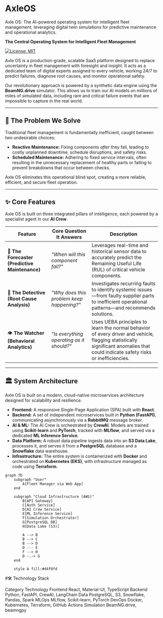 # AxleOS
Axle OS: The AI-powered operating system for intelligent fleet management, leveraging digital twin simulations for predictive maintenance and operational analytics.

**The Central Operating System for Intelligent Fleet Management**

[![License: MIT](https://img.shields.io/badge/License-MIT-yellow.svg)](https://opensource.org/licenses/MIT)

Axle OS is a production-grade, scalable SaaS platform designed to replace uncertainty in fleet management with foresight and insight. It acts as a dedicated team of digital experts assigned to every vehicle, working 24/7 to predict failures, diagnose root causes, and monitor operational safety.

Our revolutionary approach is powered by a synthetic data engine using the **BeamNG.drive** simulator. This allows us to train our AI models on millions of miles of simulated data, including rare and critical failure events that are impossible to capture in the real world.

---

## 🎯 The Problem We Solve

Traditional fleet management is fundamentally inefficient, caught between two undesirable choices:

-   **Reactive Maintenance:** Fixing components *after* they fail, leading to costly unplanned downtime, schedule disruptions, and safety risks.
-   **Scheduled Maintenance:** Adhering to fixed service intervals, often resulting in the unnecessary replacement of healthy parts or failing to prevent breakdowns that occur between checks.

Axle OS eliminates this operational blind spot, creating a more reliable, efficient, and secure fleet operation.

---

## ✨ Core Features

Axle OS is built on three integrated pillars of intelligence, each powered by a specialist agent in our **AI Crew**.

| Feature                                   | Core Question It Answers                  | Description                                                                                                                                     |
| ----------------------------------------- | ----------------------------------------- | ----------------------------------------------------------------------------------------------------------------------------------------------- |
| 🔮 **The Forecaster (Predictive Maintenance)** | _"When will this component fail?"_         | Leverages real-time and historical sensor data to accurately predict the Remaining Useful Life (RUL) of critical vehicle components.            |
| 🔎 **The Detective (Root Cause Analysis)** | _"Why does this problem keep happening?"_  | Investigates recurring faults to identify systemic issues—from faulty supplier parts to inefficient operational patterns—and recommends solutions. |
| 👁️ **The Watcher (Behavioral Analytics)** | _"Is everything operating as it should?"_ | Uses UEBA principles to learn the normal behavior of every driver and vehicle, flagging statistically significant anomalies that could indicate safety risks or inefficiencies. |

---

## 🏛️ System Architecture

Axle OS is built on a modern, cloud-native microservices architecture designed for scalability and resilience.

-   **Frontend:** A responsive Single-Page Application (SPA) built with **React**.
-   **Backend:** A set of independent microservices built in **Python (FastAPI)**, communicating asynchronously via a **RabbitMQ** message broker.
-   **AI & ML:** The AI Crew is orchestrated by **CrewAI**. Models are trained using **Scikit-learn** and **PyTorch**, tracked with **MLflow**, and served via a dedicated **ML Inference Service**.
-   **Data Platform:** A robust data pipeline ingests data into an **S3 Data Lake**, processes it, and serves it from a **PostgreSQL** database and a **Snowflake** data warehouse.
-   **Infrastructure:** The entire system is containerized with **Docker** and orchestrated on **Kubernetes (EKS)**, with infrastructure managed as code using **Terraform**.

```mermaid
graph TD
    subgraph "User"
        A[Fleet Manager via Web App]
    end

    subgraph "Cloud Infrastructure (AWS)"
        B[API Gateway]
        C[Auth Service]
        D[AI Crew Service]
        E[ML Inference Service]
        F[Simulation Orchestrator]
        G[PostgreSQL DB]
        H[Data Lake (S3)]

        A --> B
        B --> C
        B --> D
        D --- E
        F --> H
        D -.-> G
    end

    style A fill:#d4f0fd
```

#🛠️ Technology Stack

  Category	Technology
  Frontend	React, Material-UI, TypeScript
  Backend	Python, FastAPI, CrewAI, LangChain
  Data	PostgreSQL, S3, Snowflake, Pandas, Spark
  MLOps	MLflow, Scikit-learn, PyTorch
  DevOps	Docker, Kubernetes, Terraform, GitHub Actions
Simulation	BeamNG.drive, beamngpy
